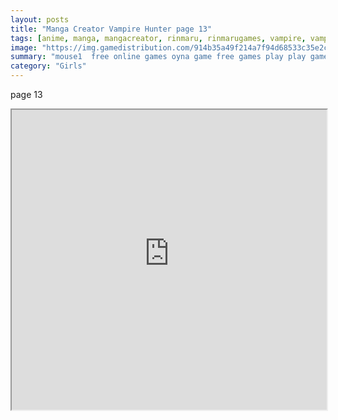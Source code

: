 ```yaml
---
layout: posts
title: "Manga Creator Vampire Hunter page 13"
tags: [anime, manga, mangacreator, rinmaru, rinmarugames, vampire, vampirehunter, free, online, games, oyna, game, free, games, play, play, games]
image: "https://img.gamedistribution.com/914b35a49f214a7f94d68533c35e2c8c.jpg"
summary: "mouse1  free online games oyna game free games play play games"
category: "Girls"
---
```


page 13

<iframe width="100%" height="480px;" src="https://flash.gamedistribution.com?game=914b35a49f214a7f94d68533c35e2c8c"></iframe>